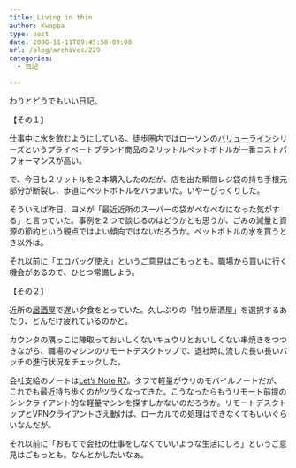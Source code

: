 ```yaml
---
title: Living in thin
author: Kwappa
type: post
date: 2008-11-11T09:45:58+09:00
url: /blog/archives/229
categories:
  - 日記

---
```

わりとどうでもいい日記。
  
<!--more-->


  
【その１】
  
仕事中に水を飲むようにしている。徒歩圏内ではローソンの<a href="http://www.lawson.co.jp/store100/value.html#value" target="_blank" rel="noopener noreferrer">バリューライン</a>シリーズというプライベートブランド商品の２リットルペットボトルが一番コストパフォーマンスが高い。
  
で、今日も２リットルを２本購入したのだが、店を出た瞬間レジ袋の持ち手根元部分が断裂し、歩道にペットボトルをバラまいた。いやーびっくりした。
  
そういえば昨日、ヨメが「最近近所のスーパーの袋がぺなぺなになった気がする」と言っていた。事例を２つで談じるのはどうかとも思うが、ごみの減量と資源の節約という観点ではよい傾向ではないだろうか。ペットボトルの水を買うとき以外は。
  
それ以前に「エコバッグ使え」というご意見はごもっとも。職場から買いに行く機会があるので、ひとつ常備しよう。
  
【その２】
  
近所の<a href="http://www.yoronotaki.co.jp/store/store02.html" target="_blank" rel="noopener noreferrer">居酒屋</a>で遅い夕食をとっていた。久しぶりの「独り居酒屋」を選択するあたり、どんだけ疲れているのかと。
  
カウンタの隅っこに陣取っておいしくないキュウリとおいしくない串焼きをつつきながら、職場のマシンのリモートデスクトップで、退社時に流した長い長いバッチの進行状況をチェックした。
  
会社支給のノートは<a href="http://panasonic.jp/pc/support/products/r7b/" target="_blank" rel="noopener noreferrer">Let&#8217;s Note R7</a>。タフで軽量がウリのモバイルノートだが、これでも最近持ち歩くのがツラくなってきた。こうなったらもうリモート前提のシンクライアント的な軽量マシンを探すしかないのだろうか。リモートデスクトップとVPNクライアントさえ動けば、ローカルでの処理はできなくてもいいぐらいなんだが。
  
それ以前に「おもてで会社の仕事をしなくていいような生活にしろ」というご意見はごもっとも。なんとかしたいなぁ。
